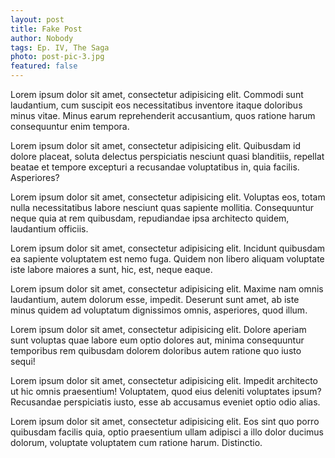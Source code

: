 ```yaml
---
layout: post
title: Fake Post
author: Nobody
tags: Ep. IV, The Saga
photo: post-pic-3.jpg
featured: false
---
```


Lorem ipsum dolor sit amet, consectetur adipisicing elit. Commodi sunt laudantium, cum suscipit eos necessitatibus inventore itaque doloribus minus vitae. Minus earum reprehenderit accusantium, quos ratione harum consequuntur enim tempora.

Lorem ipsum dolor sit amet, consectetur adipisicing elit. Quibusdam id dolore placeat, soluta delectus perspiciatis nesciunt quasi blanditiis, repellat beatae et tempore excepturi a recusandae voluptatibus in, quia facilis. Asperiores?

Lorem ipsum dolor sit amet, consectetur adipisicing elit. Voluptas eos, totam nulla necessitatibus labore nesciunt quas sapiente mollitia. Consequuntur neque quia at rem quibusdam, repudiandae ipsa architecto quidem, laudantium officiis.

Lorem ipsum dolor sit amet, consectetur adipisicing elit. Incidunt quibusdam ea sapiente voluptatem est nemo fuga. Quidem non libero aliquam voluptate iste labore maiores a sunt, hic, est, neque eaque.

Lorem ipsum dolor sit amet, consectetur adipisicing elit. Maxime nam omnis laudantium, autem dolorum esse, impedit. Deserunt sunt amet, ab iste minus quidem ad voluptatum dignissimos omnis, asperiores, quod illum.

Lorem ipsum dolor sit amet, consectetur adipisicing elit. Dolore aperiam sunt voluptas quae labore eum optio dolores aut, minima consequuntur temporibus rem quibusdam dolorem doloribus autem ratione quo iusto sequi!

Lorem ipsum dolor sit amet, consectetur adipisicing elit. Impedit architecto ut hic omnis praesentium! Voluptatem, quod eius deleniti voluptates ipsum? Recusandae perspiciatis iusto, esse ab accusamus eveniet optio odio alias.

Lorem ipsum dolor sit amet, consectetur adipisicing elit. Eos sint quo porro quibusdam facilis quia, optio praesentium ullam adipisci a illo dolor ducimus dolorum, voluptate voluptatem cum ratione harum. Distinctio.
